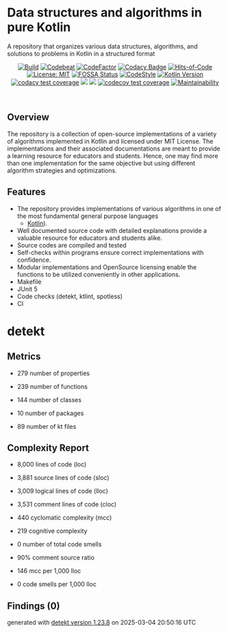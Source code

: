 # Data structures and algorithms in pure Kotlin

A repository that organizes various data structures, algorithms, and solutions to problems in Kotlin in a structured format

<p align="center">
  <a href="https://github.com/ashtanko/DSA-Kotlin/actions/workflows/ci.yml"><img alt="Build" src="https://github.com/ashtanko/DSA-Kotlin/actions/workflows/ci.yml/badge.svg"/></a>
  <a href="https://codebeat.co/projects/github-com-ashtanko-dsa-kotlin-main"><img alt="Codebeat" src="https://codebeat.co/badges/adf17f32-6b87-4c47-850b-d408fdbc6a47"/></a>
  <a href="https://www.codefactor.io/repository/github/ashtanko/dsa-kotlin"><img alt="CodeFactor" src="https://www.codefactor.io/repository/github/ashtanko/dsa-kotlin/badge"/></a>
  <a href="https://app.codacy.com/gh/ashtanko/DSA-Kotlin/dashboard?utm_source=gh&utm_medium=referral&utm_content=&utm_campaign=Badge_grade"><img alt="Codacy Badge" src="https://app.codacy.com/project/badge/Grade/3eecbb4a701d426eb5d1d2dcbb9d7679"/></a>
  <a href="https://hitsofcode.com/github/ashtanko/DSA-Kotlin/view?branch=main&label=Hits-of-Code"><img alt="Hits-of-Code" src="https://hitsofcode.com/github/ashtanko/DSA-Kotlin?branch=main&label=Hits-of-Code"/></a>
  <a href="https://github.com/ashtanko/DSA-Kotlin/blob/main/LICENSE"><img alt="License: MIT" src="https://img.shields.io/badge/License-MIT-yellow.svg"/></a>
  <a href="https://app.fossa.com/projects/git%2Bgithub.com%2Fashtanko%2Fthe-algorithms?ref=badge_shield&issueType=license"><img alt="FOSSA Status" src="https://app.fossa.com/api/projects/git%2Bgithub.com%2Fashtanko%2Fthe-algorithms.svg?type=shield&issueType=license"/></a>
  <a href="https://ktlint.github.io/"><img alt="CodeStyle" src="https://img.shields.io/badge/code%20style-%E2%9D%A4-FF4081.svg"/></a>
  <a href="http://kotlinlang.org/"><img alt="Kotlin Version" src="https://img.shields.io/badge/kotlin-2.0.21-blue.svg"/></a>
  <a href="https://app.codacy.com/gh/ashtanko/DSA-Kotlin/dashboard?utm_source=gh&utm_medium=referral&utm_content=&utm_campaign=Badge_coverage"><img alt="codacy test coverage" src="https://app.codacy.com/project/badge/Coverage/3eecbb4a701d426eb5d1d2dcbb9d7679"/></a>
  <a href="https://codeclimate.com/github/ashtanko/DSA-Kotlin/maintainability"><img src="https://api.codeclimate.com/v1/badges/60b90295847a33756958/maintainability" /></a>
  <a href="https://codeclimate.com/github/ashtanko/DSA-Kotlin/test_coverage"><img src="https://api.codeclimate.com/v1/badges/60b90295847a33756958/test_coverage" /></a>
  <a href="https://codecov.io/gh/ashtanko/DSA-Kotlin"><img alt="codecov test coverage" src="https://codecov.io/gh/ashtanko/DSA-Kotlin/graph/badge.svg?token=6vzgrCAl5c"/></a>
  <a href="https://qlty.sh/gh/ashtanko/projects/DSA-Kotlin"><img src="https://qlty.sh/badges/501e90c2-d0a4-4f9f-92f0-622f7d8993a5/maintainability.svg" alt="Maintainability" /></a>
</p><br>

## Overview

The repository is a collection of open-source implementations of a variety of algorithms implemented in Kotlin and
licensed under MIT License.
The implementations and their associated documentations are meant to provide a learning resource for educators and
students.
Hence, one may find more than one implementation for the same objective but using different algorithm strategies and
optimizations.

## Features

* The repository provides implementations of various algorithms in one of the most fundamental general purpose languages
  - [Kotlin](https://kotlinlang.org/)).
* Well documented source code with detailed explanations provide a valuable resource for educators and students alike.
* Source codes are compiled and tested
* Self-checks within programs ensure correct implementations with confidence.
* Modular implementations and OpenSource licensing enable the functions to be utilized conveniently in other
  applications.
* Makefile
* JUnit 5
* Code checks (detekt, ktlint, spotless)
* CI
# detekt

## Metrics

* 279 number of properties

* 239 number of functions

* 144 number of classes

* 10 number of packages

* 89 number of kt files

## Complexity Report

* 8,000 lines of code (loc)

* 3,881 source lines of code (sloc)

* 3,009 logical lines of code (lloc)

* 3,531 comment lines of code (cloc)

* 440 cyclomatic complexity (mcc)

* 219 cognitive complexity

* 0 number of total code smells

* 90% comment source ratio

* 146 mcc per 1,000 lloc

* 0 code smells per 1,000 lloc

## Findings (0)

generated with [detekt version 1.23.8](https://detekt.dev/) on 2025-03-04 20:50:16 UTC
